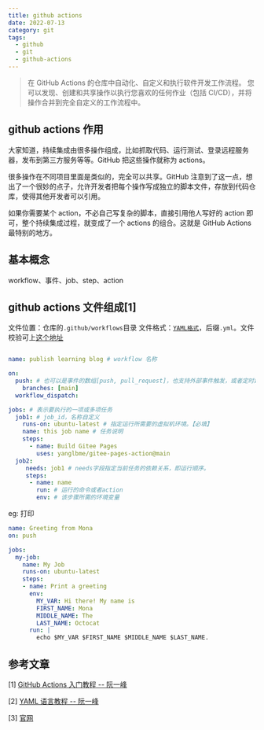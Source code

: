 ```yaml
---
title: github actions
date: 2022-07-13
category: git
tags:
  - github
  - git
  - github-actions
---
```


> 在 GitHub Actions 的仓库中自动化、自定义和执行软件开发工作流程。 您可以发现、创建和共享操作以执行您喜欢的任何作业（包括 CI/CD），并将操作合并到完全自定义的工作流程中。

<!-- more -->

## github actions 作用

大家知道，持续集成由很多操作组成，比如抓取代码、运行测试、登录远程服务器，发布到第三方服务等等。GitHub 把这些操作就称为 actions。

很多操作在不同项目里面是类似的，完全可以共享。GitHub 注意到了这一点，想出了一个很妙的点子，允许开发者把每个操作写成独立的脚本文件，存放到代码仓库，使得其他开发者可以引用。

如果你需要某个 action，不必自己写复杂的脚本，直接引用他人写好的 action 即可，整个持续集成过程，就变成了一个 actions 的组合。这就是 GitHub Actions 最特别的地方。

## 基本概念

workflow、事件、job、step、action

## github actions 文件组成[1]

文件位置：仓库的`.github/workflows`目录
文件格式：[`YAML格式`](https://www.ruanyifeng.com/blog/2016/07/yaml.html)，后缀`.yml`。文件校验可上[这个地址](https://verytoolz.com/yaml-formatter.html)

```yml

name: publish learning blog # workflow 名称

on:
  push: # 也可以是事件的数组[push, pull_request]，也支持外部事件触发，或者定时运行。
    branches: [main]
  workflow_dispatch:

jobs: # 表示要执行的一项或多项任务
  job1: # job_id，名称自定义
    runs-on: ubuntu-latest # 指定运行所需要的虚拟机环境。【必填】
    name: this job name # 任务说明
    steps:
      - name: Build Gitee Pages
        uses: yanglbme/gitee-pages-action@main
  job2: 
     needs: job1 # needs字段指定当前任务的依赖关系，即运行顺序。
     steps:
      - name: name
        run: # 运行的命令或者action
        env: # 该步骤所需的环境变量
```

eg: 打印

```yml
name: Greeting from Mona
on: push

jobs:
  my-job:
    name: My Job
    runs-on: ubuntu-latest
    steps:
    - name: Print a greeting
      env:
        MY_VAR: Hi there! My name is
        FIRST_NAME: Mona
        MIDDLE_NAME: The
        LAST_NAME: Octocat
      run: |
        echo $MY_VAR $FIRST_NAME $MIDDLE_NAME $LAST_NAME.
```

## 参考文章

[1] [GitHub Actions 入门教程 -- 阮一峰 ](https://www.ruanyifeng.com/blog/2019/09/getting-started-with-github-actions.html)  

[2] [YAML 语言教程 -- 阮一峰](https://www.ruanyifeng.com/blog/2016/07/yaml.html)  

[3] [官网](https://docs.github.com/cn/actions)